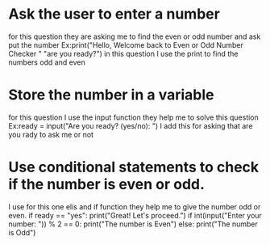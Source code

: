 # Ask the user to enter a number
for this question they are asking me to find the even or odd number and ask put the number
Ex:print("Hello, Welcome back to Even or Odd Number Checker "
      "are you ready?")
in this question I use the print to find the numbers odd and even

# Store the number in a variable
for this question I use the input function they help me to solve this question
Ex:ready = input("Are you ready? (yes/no): ")
I add this for asking that are you rady to ask me or not

# Use conditional statements to check if the number is even or odd.
I use for this one elis and if function they help me to give the number odd or even.
if ready == "yes":
    print("Great! Let's proceed.")
if int(input("Enter your number: ")) % 2 == 0:
    print("The number is Even")
else:
    print("The number is Odd")

